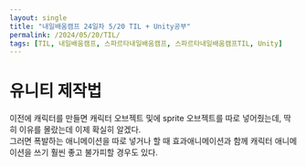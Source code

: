 ```yaml
---
layout: single
title: "내일배움캠프 24일차 5/20 TIL + Unity공부"
permalink: /2024/05/20/TIL/
tags: [TIL, 내일배움캠프, 스파르타내일배움캠프, 스파르타내일배움캠프TIL, Unity]
---
```


# 유니티 제작법
이전에 캐릭터를 만들면 캐릭터 오브젝트 및에 sprite 오브젝트를 따로 넣어줬는데, 딱히 이유를 몰랐는데 이제 확실히 알겠다.<br>
그러면 폭발하는 애니메이션을 따로 넣거나 할 때 효과애니메이션과 함께 캐릭터 애니메이션을 쓰기 훨씬 좋고 불가피할 경우도 있다.
